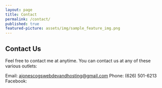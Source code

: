 ```yaml
---
layout: page
title: Contact
permalink: /contact/
published: true
featured-picture: assets/img/sample_feature_img.png 
---
```

## Contact Us

Feel free to contact me at anytime. You can contact us at any of these various outlets: 

Email: ajonescogswebdevandhosting@gmail.com
Phone: (626) 501-6213
Facebook: 
